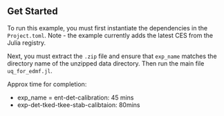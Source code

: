 ## Get Started
To run this example, you must first instantiate the dependencies in the `Project.toml`. Note - the example currently adds the latest CES from the Julia registry.

Next, you must extract the `.zip` file and ensure that `exp_name` matches the directory name of the unzipped data directory. Then run the main file `uq_for_edmf.jl`.

Approx time for completion:
- exp_name = ent-det-calibration: 45 mins
- exp-det-tked-tkee-stab-calibtaion: 80mins
